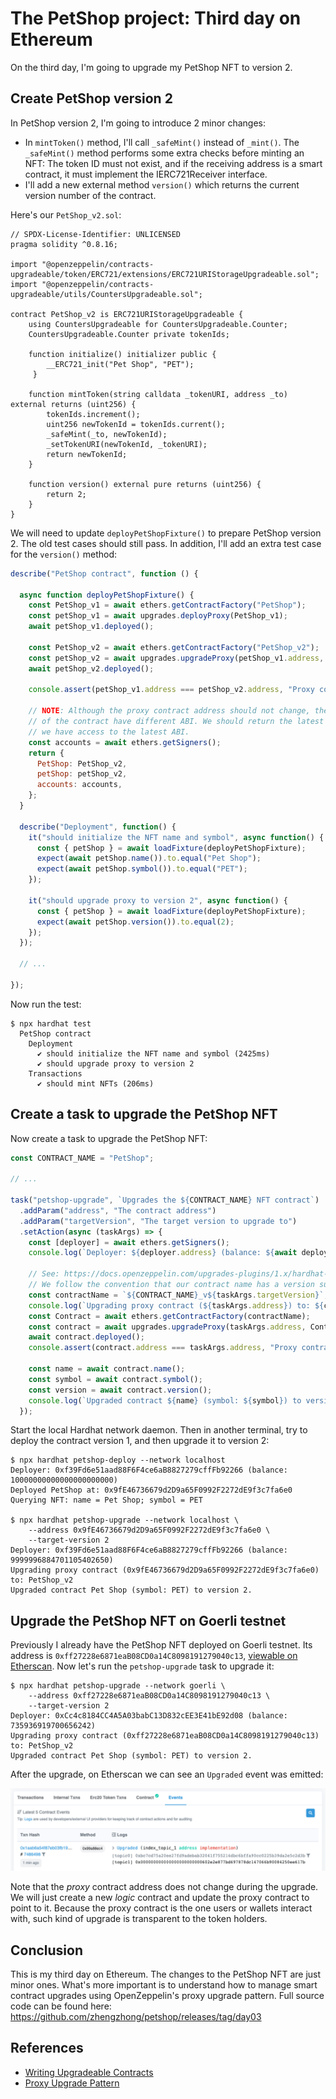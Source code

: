 # The PetShop project: Third day on Ethereum

On the third day, I'm going to upgrade my PetShop NFT to version 2.

## Create PetShop version 2

In PetShop version 2, I'm going to introduce 2 minor changes:

- In `mintToken()` method, I'll call `_safeMint()` instead of `_mint()`. The `_safeMint()` method performs some extra checks before minting an NFT: The token ID must not exist, and if the receiving address is a smart contract, it must implement the IERC721Receiver interface.
- I'll add a new external method `version()` which returns the current version number of the contract.

Here's our `PetShop_v2.sol`:

```solidity
// SPDX-License-Identifier: UNLICENSED
pragma solidity ^0.8.16;

import "@openzeppelin/contracts-upgradeable/token/ERC721/extensions/ERC721URIStorageUpgradeable.sol";
import "@openzeppelin/contracts-upgradeable/utils/CountersUpgradeable.sol";

contract PetShop_v2 is ERC721URIStorageUpgradeable {
    using CountersUpgradeable for CountersUpgradeable.Counter;
    CountersUpgradeable.Counter private tokenIds;

    function initialize() initializer public {
        __ERC721_init("Pet Shop", "PET");
     }

    function mintToken(string calldata _tokenURI, address _to) external returns (uint256) {
        tokenIds.increment();
        uint256 newTokenId = tokenIds.current();
        _safeMint(_to, newTokenId);
        _setTokenURI(newTokenId, _tokenURI);
        return newTokenId;
    }

    function version() external pure returns (uint256) {
        return 2;
    }
}
```

We will need to update `deployPetShopFixture()` to prepare PetShop version 2. The old test cases should still pass. In addition, I'll add an extra test case for the `version()` method:

```js
describe("PetShop contract", function () {

  async function deployPetShopFixture() {
    const PetShop_v1 = await ethers.getContractFactory("PetShop");
    const petShop_v1 = await upgrades.deployProxy(PetShop_v1);
    await petShop_v1.deployed();

    const PetShop_v2 = await ethers.getContractFactory("PetShop_v2");
    const petShop_v2 = await upgrades.upgradeProxy(petShop_v1.address, PetShop_v2);
    await petShop_v2.deployed();

    console.assert(petShop_v1.address === petShop_v2.address, "Proxy contract address should not change.");

    // NOTE: Although the proxy contract address should not change, the two versions
    // of the contract have different ABI. We should return the latest version so that
    // we have access to the latest ABI.
    const accounts = await ethers.getSigners();
    return {
      PetShop: PetShop_v2,
      petShop: petShop_v2,
      accounts: accounts,
    };
  }

  describe("Deployment", function() {
    it("should initialize the NFT name and symbol", async function() {
      const { petShop } = await loadFixture(deployPetShopFixture);
      expect(await petShop.name()).to.equal("Pet Shop");
      expect(await petShop.symbol()).to.equal("PET");
    });

    it("should upgrade proxy to version 2", async function() {
      const { petShop } = await loadFixture(deployPetShopFixture);
      expect(await petShop.version()).to.equal(2);
    });
  });

  // ...

});
```

Now run the test:

```console
$ npx hardhat test
  PetShop contract
    Deployment
      ✔ should initialize the NFT name and symbol (2425ms)
      ✔ should upgrade proxy to version 2
    Transactions
      ✔ should mint NFTs (206ms)
```

## Create a task to upgrade the PetShop NFT

Now create a task to upgrade the PetShop NFT:

```js
const CONTRACT_NAME = "PetShop";

// ...

task("petshop-upgrade", `Upgrades the ${CONTRACT_NAME} NFT contract`)
  .addParam("address", "The contract address")
  .addParam("targetVersion", "The target version to upgrade to")
  .setAction(async (taskArgs) => {
    const [deployer] = await ethers.getSigners();
    console.log(`Deployer: ${deployer.address} (balance: ${await deployer.getBalance()})`);

    // See: https://docs.openzeppelin.com/upgrades-plugins/1.x/hardhat-upgrades
    // We follow the convention that our contract name has a version suffix `_vN`.
    const contractName = `${CONTRACT_NAME}_v${taskArgs.targetVersion}`;
    console.log(`Upgrading proxy contract (${taskArgs.address}) to: ${contractName}`);
    const Contract = await ethers.getContractFactory(contractName);
    const contract = await upgrades.upgradeProxy(taskArgs.address, Contract);
    await contract.deployed();
    console.assert(contract.address === taskArgs.address, "Proxy contract address should not change.");

    const name = await contract.name();
    const symbol = await contract.symbol();
    const version = await contract.version();
    console.log(`Upgraded contract ${name} (symbol: ${symbol}) to version ${version}.`);
  });
```

Start the local Hardhat network daemon. Then in another terminal, try to deploy the contract version 1, and then upgrade it to version 2:

```console
$ npx hardhat petshop-deploy --network localhost
Deployer: 0xf39Fd6e51aad88F6F4ce6aB8827279cffFb92266 (balance: 10000000000000000000000)
Deployed PetShop at: 0x9fE46736679d2D9a65F0992F2272dE9f3c7fa6e0
Querying NFT: name = Pet Shop; symbol = PET

$ npx hardhat petshop-upgrade --network localhost \
    --address 0x9fE46736679d2D9a65F0992F2272dE9f3c7fa6e0 \
    --target-version 2
Deployer: 0xf39Fd6e51aad88F6F4ce6aB8827279cffFb92266 (balance: 9999996884701105402650)
Upgrading proxy contract (0x9fE46736679d2D9a65F0992F2272dE9f3c7fa6e0) to: PetShop_v2
Upgraded contract Pet Shop (symbol: PET) to version 2.
```

## Upgrade the PetShop NFT on Goerli testnet

Previously I already have the PetShop NFT deployed on Goerli testnet. Its address is `0xff27228e6871eaB08CD0a14C8098191279040c13`, [viewable on Etherscan](https://goerli.etherscan.io/address/0xff27228e6871eaB08CD0a14C8098191279040c13). Now let's run the `petshop-upgrade` task to upgrade it:

```console
$ npx hardhat petshop-upgrade --network goerli \
    --address 0xff27228e6871eaB08CD0a14C8098191279040c13 \
    --target-version 2
Deployer: 0xCc4c8184CC4A5A03babC13D832cEE3E41bE92d08 (balance: 735936919700656242)
Upgrading proxy contract (0xff27228e6871eaB08CD0a14C8098191279040c13) to: PetShop_v2
Upgraded contract Pet Shop (symbol: PET) to version 2.
```

After the upgrade, on Etherscan we can see an `Upgraded` event was emitted:

![Etherscan: Upgraded event emitted](./images/day-03-etherscan-upgraded-event.png)

Note that the *proxy* contract address does not change during the upgrade. We will just create a new *logic* contract and update the proxy contract to point to it. Because the proxy contract is the one users or wallets interact with, such kind of upgrade is transparent to the token holders.

## Conclusion

This is my third day on Ethereum. The changes to the PetShop NFT are just minor ones. What's more important is to understand how to manage smart contract upgrades using OpenZeppelin's proxy upgrade pattern. Full source code can be found here: https://github.com/zhengzhong/petshop/releases/tag/day03

## References

- [Writing Upgradeable Contracts](https://docs.openzeppelin.com/upgrades-plugins/1.x/writing-upgradeable)
- [Proxy Upgrade Pattern](https://docs.openzeppelin.com/upgrades-plugins/1.x/proxies)
